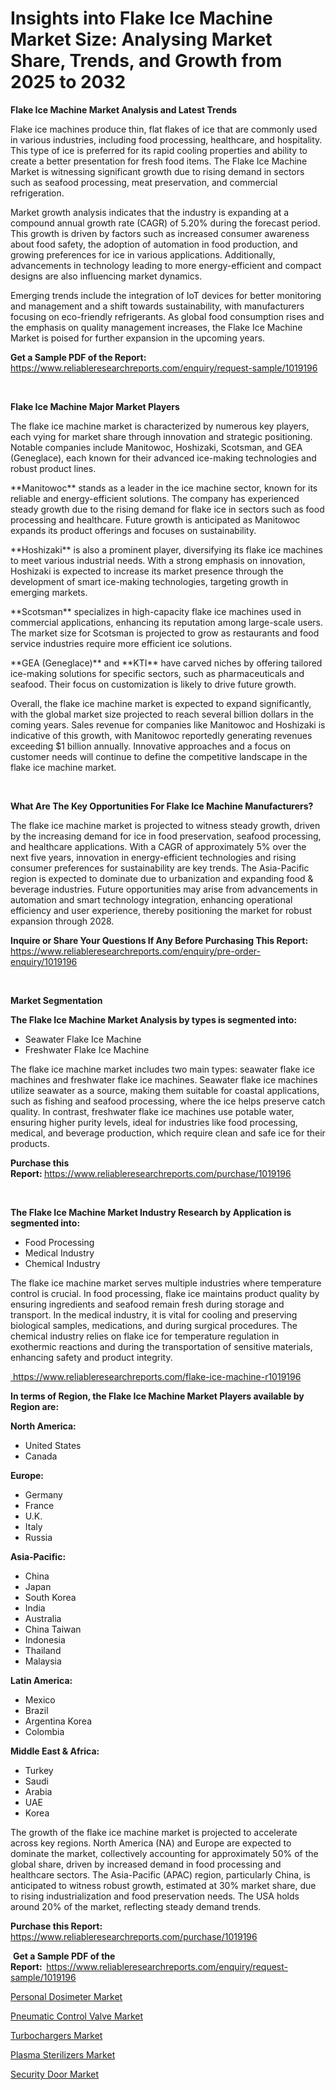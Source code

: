 <p><h1>Insights into Flake Ice Machine Market Size: Analysing Market Share, Trends, and Growth from 2025 to 2032</h1></p><p><strong>Flake Ice Machine Market Analysis and Latest Trends</strong></p>
<p><p>Flake ice machines produce thin, flat flakes of ice that are commonly used in various industries, including food processing, healthcare, and hospitality. This type of ice is preferred for its rapid cooling properties and ability to create a better presentation for fresh food items. The Flake Ice Machine Market is witnessing significant growth due to rising demand in sectors such as seafood processing, meat preservation, and commercial refrigeration.</p><p>Market growth analysis indicates that the industry is expanding at a compound annual growth rate (CAGR) of 5.20% during the forecast period. This growth is driven by factors such as increased consumer awareness about food safety, the adoption of automation in food production, and growing preferences for ice in various applications. Additionally, advancements in technology leading to more energy-efficient and compact designs are also influencing market dynamics.</p><p>Emerging trends include the integration of IoT devices for better monitoring and management and a shift towards sustainability, with manufacturers focusing on eco-friendly refrigerants. As global food consumption rises and the emphasis on quality management increases, the Flake Ice Machine Market is poised for further expansion in the upcoming years.</p></p>
<p><strong>Get a Sample PDF of the Report:&nbsp;</strong> <a href="https://www.reliableresearchreports.com/enquiry/request-sample/1019196?utm_campaign=38&utm_medium=2&utm_source=Github&utm_content=ia&utm_term=16022025&utm_id=flake-ice-machine">https://www.reliableresearchreports.com/enquiry/request-sample/1019196</a></p>
<p>&nbsp;</p>
<p><strong>Flake Ice Machine Major Market Players</strong></p>
<p><p>The flake ice machine market is characterized by numerous key players, each vying for market share through innovation and strategic positioning. Notable companies include Manitowoc, Hoshizaki, Scotsman, and GEA (Geneglace), each known for their advanced ice-making technologies and robust product lines.</p><p>**Manitowoc** stands as a leader in the ice machine sector, known for its reliable and energy-efficient solutions. The company has experienced steady growth due to the rising demand for flake ice in sectors such as food processing and healthcare. Future growth is anticipated as Manitowoc expands its product offerings and focuses on sustainability.</p><p>**Hoshizaki** is also a prominent player, diversifying its flake ice machines to meet various industrial needs. With a strong emphasis on innovation, Hoshizaki is expected to increase its market presence through the development of smart ice-making technologies, targeting growth in emerging markets.</p><p>**Scotsman** specializes in high-capacity flake ice machines used in commercial applications, enhancing its reputation among large-scale users. The market size for Scotsman is projected to grow as restaurants and food service industries require more efficient ice solutions.</p><p>**GEA (Geneglace)** and **KTI** have carved niches by offering tailored ice-making solutions for specific sectors, such as pharmaceuticals and seafood. Their focus on customization is likely to drive future growth.</p><p>Overall, the flake ice machine market is expected to expand significantly, with the global market size projected to reach several billion dollars in the coming years. Sales revenue for companies like Manitowoc and Hoshizaki is indicative of this growth, with Manitowoc reportedly generating revenues exceeding $1 billion annually. Innovative approaches and a focus on customer needs will continue to define the competitive landscape in the flake ice machine market.</p></p>
<p>&nbsp;</p>
<p><strong>What Are The Key Opportunities For Flake Ice Machine Manufacturers?</strong></p>
<p><p>The flake ice machine market is projected to witness steady growth, driven by the increasing demand for ice in food preservation, seafood processing, and healthcare applications. With a CAGR of approximately 5% over the next five years, innovation in energy-efficient technologies and rising consumer preferences for sustainability are key trends. The Asia-Pacific region is expected to dominate due to urbanization and expanding food & beverage industries. Future opportunities may arise from advancements in automation and smart technology integration, enhancing operational efficiency and user experience, thereby positioning the market for robust expansion through 2028.</p></p>
<p><strong>Inquire or Share Your Questions If Any Before Purchasing This Report:</strong> <a href="https://www.reliableresearchreports.com/enquiry/pre-order-enquiry/1019196?utm_campaign=38&utm_medium=2&utm_source=Github&utm_content=ia&utm_term=16022025&utm_id=flake-ice-machine">https://www.reliableresearchreports.com/enquiry/pre-order-enquiry/1019196</a></p>
<p>&nbsp;</p>
<p><strong>Market Segmentation</strong></p>
<p><strong>The Flake Ice Machine Market Analysis by types is segmented into:</strong></p>
<p><ul><li>Seawater Flake Ice Machine</li><li>Freshwater Flake Ice Machine</li></ul></p>
<p><p>The flake ice machine market includes two main types: seawater flake ice machines and freshwater flake ice machines. Seawater flake ice machines utilize seawater as a source, making them suitable for coastal applications, such as fishing and seafood processing, where the ice helps preserve catch quality. In contrast, freshwater flake ice machines use potable water, ensuring higher purity levels, ideal for industries like food processing, medical, and beverage production, which require clean and safe ice for their products.</p></p>
<p><strong>Purchase this Report:&nbsp;</strong><a href="https://www.reliableresearchreports.com/purchase/1019196?utm_campaign=38&utm_medium=2&utm_source=Github&utm_content=ia&utm_term=16022025&utm_id=flake-ice-machine">https://www.reliableresearchreports.com/purchase/1019196</a></p>
<p>&nbsp;</p>
<p><strong>The Flake Ice Machine Market Industry Research by Application is segmented into:</strong></p>
<p><ul><li>Food Processing</li><li>Medical Industry</li><li>Chemical Industry</li></ul></p>
<p><p>The flake ice machine market serves multiple industries where temperature control is crucial. In food processing, flake ice maintains product quality by ensuring ingredients and seafood remain fresh during storage and transport. In the medical industry, it is vital for cooling and preserving biological samples, medications, and during surgical procedures. The chemical industry relies on flake ice for temperature regulation in exothermic reactions and during the transportation of sensitive materials, enhancing safety and product integrity.</p></p>
<p><a href="https://www.reliableresearchreports.com/flake-ice-machine-r1019196?utm_campaign=38&utm_medium=2&utm_source=Github&utm_content=ia&utm_term=16022025&utm_id=flake-ice-machine">&nbsp;https://www.reliableresearchreports.com/flake-ice-machine-r1019196</a></p>
<p><strong>In terms of Region, the Flake Ice Machine Market Players available by Region are:</strong></p>
<p>
    <p> <strong> North America: </strong>
        <ul>
            <li>United States</li>
            <li>Canada</li>
        </ul>
        </p> 
    <p> <strong> Europe: </strong>
        <ul>
            <li>Germany</li>
            <li>France</li>
            <li>U.K.</li>
            <li>Italy</li>
            <li>Russia</li>
        </ul>
        </p> 
    <p> <strong> Asia-Pacific: </strong>
        <ul>
            <li>China</li>
            <li>Japan</li>
            <li>South Korea</li>
            <li>India</li>
            <li>Australia</li>
            <li>China Taiwan</li>
            <li>Indonesia</li>
            <li>Thailand</li>
            <li>Malaysia</li>
        </ul>
        </p> 
    <p> <strong> Latin America: </strong>
        <ul>
            <li>Mexico</li>
            <li>Brazil</li>
            <li>Argentina Korea</li>
            <li>Colombia</li>
        </ul>
        </p> 
    <p> <strong> Middle East & Africa: </strong>
        <ul>
            <li>Turkey</li>
            <li>Saudi</li>
            <li>Arabia</li>
            <li>UAE</li>
            <li>Korea</li>
        </ul>
    </p>
    </p>
<p><p>The growth of the flake ice machine market is projected to accelerate across key regions. North America (NA) and Europe are expected to dominate the market, collectively accounting for approximately 50% of the global share, driven by increased demand in food processing and healthcare sectors. The Asia-Pacific (APAC) region, particularly China, is anticipated to witness robust growth, estimated at 30% market share, due to rising industrialization and food preservation needs. The USA holds around 20% of the market, reflecting steady demand trends.</p></p>
<p><strong>Purchase this Report: </strong><a href="https://www.reliableresearchreports.com/purchase/1019196?utm_campaign=38&utm_medium=2&utm_source=Github&utm_content=ia&utm_term=16022025&utm_id=flake-ice-machine">https://www.reliableresearchreports.com/purchase/1019196</a></p>
<p>&nbsp;<strong>Get a Sample PDF of the Report:&nbsp;&nbsp;</strong><a href="https://www.reliableresearchreports.com/enquiry/request-sample/1019196?utm_campaign=38&utm_medium=2&utm_source=Github&utm_content=ia&utm_term=16022025&utm_id=flake-ice-machine">https://www.reliableresearchreports.com/enquiry/request-sample/1019196</a></p>
<p><strong></strong></p>
<p><p><a href="https://github.com/penglatilles/Market-Research-Report-List-1/blob/main/personal-dosimeter-market.md?utm_campaign=38&utm_medium=2&utm_source=Github&utm_content=ia&utm_term=16022025&utm_id=flake-ice-machine">Personal Dosimeter Market</a></p><p><a href="https://github.com/lalolatiot/Market-Research-Report-List-1/blob/main/pneumatic-control-valve-market.md?utm_campaign=38&utm_medium=2&utm_source=Github&utm_content=ia&utm_term=16022025&utm_id=flake-ice-machine">Pneumatic Control Valve Market</a></p><p><a href="https://github.com/agdonthisa/Market-Research-Report-List-1/blob/main/turbochargers-market.md?utm_campaign=38&utm_medium=2&utm_source=Github&utm_content=ia&utm_term=16022025&utm_id=flake-ice-machine">Turbochargers Market</a></p><p><a href="https://github.com/ternainglin/Market-Research-Report-List-1/blob/main/plasma-sterilizers-market.md?utm_campaign=38&utm_medium=2&utm_source=Github&utm_content=ia&utm_term=16022025&utm_id=flake-ice-machine">Plasma Sterilizers Market</a></p><p><a href="https://github.com/saaindosya/Market-Research-Report-List-1/blob/main/security-door-market.md?utm_campaign=38&utm_medium=2&utm_source=Github&utm_content=ia&utm_term=16022025&utm_id=flake-ice-machine">Security Door Market</a></p></p>